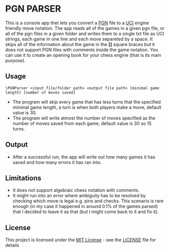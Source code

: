 # PGN PARSER

This is a console app thet lets you convert a [PGN](https://en.wikipedia.org/wiki/Portable_Game_Notation) file to a [UCI](https://en.wikipedia.org/wiki/Universal_Chess_Interface) engine friendly move notation.
The app reads all of the games in a given pgn file, or all of the pgn files in a given folder and writes them to a single txt file as UCI strings, each game in one line and each move separeted by a space.
It skips all of the information about the game in the **[]** square braces but it does not support PGN files with comments inside the game notation.
You can use it to create an opening book for your chess engine (that is its main purpose).

## Usage
`\PGNParser <input file/folder path> <output file path> [minimal game length] [number of moves saved]`
- The program will skip every game that has less turns that the specified minimal game length, a turn is when both players make a move, default value is 30.
- The program will write atmost the number of moves specified as the number of moves saved from each game, default value is 30 so 15 turns.

## Output
- After a successful run, the app will write out how many games it has saved and how many errors it has ran into.

## Limitations
- It does not support algebraic chess notation with comments.
- It might run into an error where ambiguity has to be resolved by checking which move is legal e.g. pins and checks. This scenario is rare enough (in my case it happened in around 0.1% of the games parsed) that I decided to leave it as that (but I might come back to it and fix it).

## License
This project is licensed under the [MIT License](LICENSE) - see the [LICENSE](LICENSE) file for details
